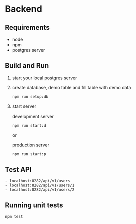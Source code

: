 # Backend

## Requirements
- node
- npm
- postgres server

## Build and Run

1. start your local postgres server
2. create database, demo table and fill table with demo data

    ```bash
    npm run setup:db
    ```
3. start server

    development server
    ```bash
    npm run start:d
    ```

    or

    production server
    ```bash
    npm run start:p
    ```

## Test API
  
    - localhost:8282/api/v1/users
    - localhost:8282/api/v1/users/1
    - localhost:8282/api/v1/users/2

## Running unit tests

```bash
npm test
```